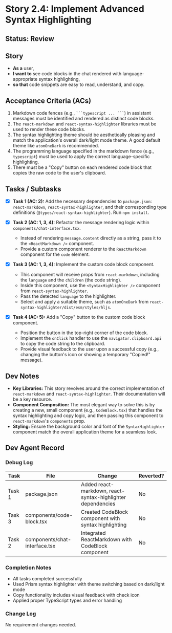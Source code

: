 # Story 2.4: Implement Advanced Syntax Highlighting

## Status: Review

## Story

-   **As a** user,
-   **I want to** see code blocks in the chat rendered with language-appropriate syntax highlighting,
-   **so that** code snippets are easy to read, understand, and copy.

## Acceptance Criteria (ACs)

1.  Markdown code fences (e.g., ` ```typescript ... ``` `) in assistant messages must be identified and rendered as distinct code blocks.
2.  The `react-markdown` and `react-syntax-highlighter` libraries must be used to render these code blocks.
3.  The syntax highlighting theme should be aesthetically pleasing and match the application's overall dark/light mode theme. A good default theme like `atomOneDark` is recommended.
4.  The programming language specified in the markdown fence (e.g., `typescript`) must be used to apply the correct language-specific highlighting.
5.  There must be a "Copy" button on each rendered code block that copies the raw code to the user's clipboard.

## Tasks / Subtasks

-   [x] **Task 1 (AC: 2):** Add the necessary dependencies to `package.json`: `react-markdown`, `react-syntax-highlighter`, and their corresponding type definitions (`@types/react-syntax-highlighter`). Run `npm install`.

-   [x] **Task 2 (AC: 1, 3, 4):** Refactor the message rendering logic within `components/chat-interface.tsx`.
    -   Instead of rendering `message.content` directly as a string, pass it to the `<ReactMarkdown />` component.
    -   Provide a custom component renderer to the `ReactMarkdown` component for the `code` element.

-   [x] **Task 3 (AC: 1, 3, 4):** Implement the custom code block component.
    -   This component will receive props from `react-markdown`, including the `language` and the `children` (the code string).
    -   Inside this component, use the `<SyntaxHighlighter />` component from `react-syntax-highlighter`.
    -   Pass the detected `language` to the highlighter.
    -   Select and apply a suitable theme, such as `atomOneDark` from `react-syntax-highlighter/dist/esm/styles/hljs`.

-   [x] **Task 4 (AC: 5):** Add a "Copy" button to the custom code block component.
    -   Position the button in the top-right corner of the code block.
    -   Implement the `onClick` handler to use the `navigator.clipboard.api` to copy the code string to the clipboard.
    -   Provide visual feedback to the user upon a successful copy (e.g., changing the button's icon or showing a temporary "Copied!" message).

## Dev Notes

*   **Key Libraries:** This story revolves around the correct implementation of `react-markdown` and `react-syntax-highlighter`. Their documentation will be a key resource.
*   **Component Composition:** The most elegant way to solve this is by creating a new, small component (e.g., `CodeBlock.tsx`) that handles the syntax highlighting and copy logic, and then passing this component to `react-markdown`'s `components` prop.
*   **Styling:** Ensure the background color and font of the `SyntaxHighlighter` component match the overall application theme for a seamless look.

## Dev Agent Record

### Debug Log
| Task | File | Change | Reverted? |
|------|------|---------|-----------|
| Task 1 | package.json | Added react-markdown, react-syntax-highlighter dependencies | No |
| Task 3 | components/code-block.tsx | Created CodeBlock component with syntax highlighting | No |
| Task 2 | components/chat-interface.tsx | Integrated ReactMarkdown with CodeBlock component | No |

### Completion Notes
- All tasks completed successfully
- Used Prism syntax highlighter with theme switching based on dark/light mode
- Copy functionality includes visual feedback with check icon
- Applied proper TypeScript types and error handling

### Change Log
No requirement changes needed.